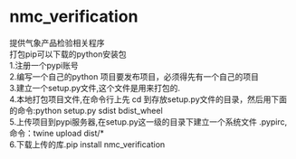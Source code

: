 # nmc_verification
提供气象产品检验相关程序  
打包pip可以下载的python安装包   
1.注册一个pypi账号  
2.编写一个自己的python 项目要发布项目，必须得先有一个自己的项目  
3.建立一个setup.py文件,这个文件是用来打包的.  
4.本地打包项目文件,在命令行上先 cd 到存放setup.py文件的目录，然后用下面的命令:python setup.py sdist bdist_wheel  
5.上传项目到pypi服务器,在setup.py这一级的目录下建立一个系统文件 .pypirc,命令：twine upload dist/*  
6.下载上传的库.pip install nmc_verification  
